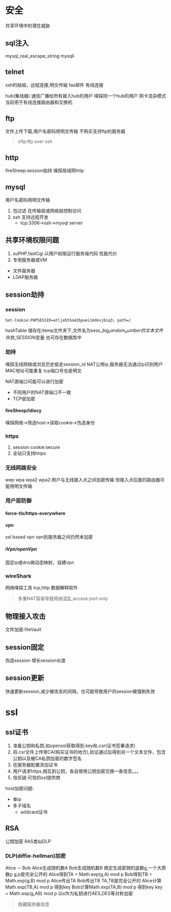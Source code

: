 # 安全
共享环境中的潜在威胁
## sql注入
mysql_real_escape_string
mysqli
## telnet
ssh的始祖，远程连接,明文传输
fas邮件
有线连接

hub(集线器) 通信广播给所有接入hub的用户  嗅探同一个hub的用户  网卡混杂模式
当前用于有线连接路由器和交换机

## ftp
文件上传下载,用户名密码用明文传输
不购买支持ftp的服务器
>sftp:ftp over ssh


## http
fireSheep:session劫持 嗅探局域网http

## mysql
用户名密码用明文传输
1. 包过滤 在传输层或网络层控制访问
2. ssh 支持远程开发
    - tcp:3306->ssh->mysql server

## 共享环境权限问题
1. suPHP,fastCgi
以用户权限运行服务端代码
性能代价
2. 专用服务器或VM
 - 文件服务器
 - LDAP服务器

## session劫持
### session
```
Set-Cookie:PHPSESSID=atljeb55o426puei1mdovj6iq3; path=/
```
hashTable
储存在/temp文件夹下,文件名为sess_${big_random_number}的文本文件存放$_SESSION变量
也可存在数据库中

### 劫持
嗅探无线网络或浏览历史偷走session_id
NAT公用ip,服务器无法通过ip识别用户
MAC地址可能重复
tcp端口号也是明文

NAT源端口可能可以进行加密
 - 不同用户的NAT源端口不一致
 - TCP层加密

#### fireSheep/Idiocy
嗅探网络->筛选host->读取cookie->伪造身份

### https
1. session cookie:secure
2. 全站只支持https

### 无线网路安全
wep wpa wpa2
wpa2:用户与无线接入点之间加密传输
但接入点后面的路由器可能用明文传输

### 用户层防御
#### force-tls/https-everywhere
#### vpn
ssl based vpn
vpn到服务器之间仍然未加密
##### iVpn/openVpn
固定ip或dns做动态映射，自建vpn

### wireShark
网络嗅探工具 tcp,http
数据解释软件

>多重NAT容易导致网络混乱,access port only

## 物理接入攻击
文件加密:fileVault
## session固定
伪造session
增长session长度

## session更新
快速更新session,减少被攻击的间隔，也可能导致用户的session被强制失效

# ssl
## ssl证书
1. 准备公钥和私钥,如openssl获取得到.key和.csr(证书签署请求)
2. 将.csr文件上传带CA(购买证书的地方),验证通过后得到另一个文本文件，包含公钥以及被CA私钥加密的数字签名
3. 在服务器配置添加证书
4. 用户请求https,相互到公钥，各自使用公钥加密交换一条信息。。。
5. 信任链:可信的ssl提供商

host加密问题:
 - 单ip
 - 多子域名
    - wildcard证书

## RSA
公钥加密
RAS类似DLP
### DLP(diffie-hellman)加密
Alice -- Bob
Alice生成随机数A
Bob生成随机数B
商定生成密钥的底数g,一个大质数p
g,p是完全公开的
Alice得到TA = Math.exp(g,A) mod p
Bob得到TB = Math.exp(g,B) mod p
Alice传出TA
Bob传出TB
TA,TB是完全公开的
Alice计算Math.exp(TB,A) mod p 得到key
Bob计算Math.exp(TA,B) mod p 得到key
key = Math.exp(g,AB) mod p
以s作为私钥进行AES,DES等对称加密


>隐藏服务器信息

